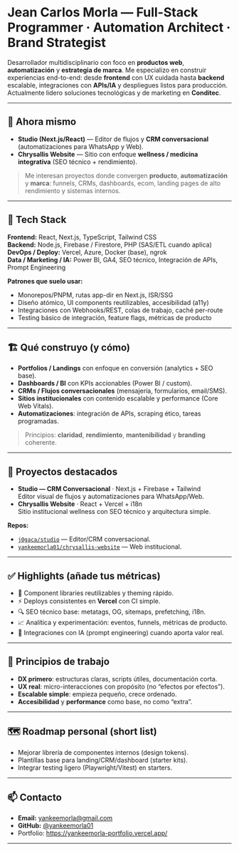 # Jean Carlos Morla — Full-Stack Programmer · Automation Architect · Brand Strategist

Desarrollador multidisciplinario con foco en **productos web**, **automatización** y **estrategia de marca**. Me especializo en construir experiencias end-to-end: desde **frontend** con UX cuidada hasta **backend** escalable, integraciones con **APIs/IA** y despliegues listos para producción. Actualmente lidero soluciones tecnológicas y de marketing en **Conditec**.

---

## 🚀 Ahora mismo
- **Studio (Next.js/React)** — Editor de flujos y **CRM conversacional** (automatizaciones para WhatsApp y Web).
- **Chrysallis Website** — Sitio con enfoque **wellness / medicina integrativa** (SEO técnico + rendimiento).

> Me interesan proyectos donde convergen **producto**, **automatización** y **marca**: funnels, CRMs, dashboards, ecom, landing pages de alto rendimiento y sistemas internos.

---

## 🧰 Tech Stack
**Frontend:** React, Next.js, TypeScript, Tailwind CSS  
**Backend:** Node.js, Firebase / Firestore, PHP (SAS/ETL cuando aplica)  
**DevOps / Deploy:** Vercel, Azure, Docker (base), ngrok  
**Data / Marketing / IA:** Power BI, GA4, SEO técnico, Integración de APIs, Prompt Engineering

**Patrones que suelo usar:**  
- Monorepos/PNPM, rutas app-dir en Next.js, ISR/SSG  
- Diseño atómico, UI components reutilizables, accesibilidad (a11y)  
- Integraciones con Webhooks/REST, colas de trabajo, caché per-route  
- Testing básico de integración, feature flags, métricas de producto

---

## 🏗️ Qué construyo (y cómo)
- **Portfolios / Landings** con enfoque en conversión (analytics + SEO base).  
- **Dashboards / BI** con KPIs accionables (Power BI / custom).  
- **CRMs / Flujos conversacionales** (mensajería, formularios, email/SMS).  
- **Sitios institucionales** con contenido escalable y performance (Core Web Vitals).  
- **Automatizaciones**: integración de APIs, scraping ético, tareas programadas.

> Principios: **claridad**, **rendimiento**, **mantenibilidad** y **branding** coherente.

---

## 📌 Proyectos destacados
- **Studio — CRM Conversacional** · Next.js + Firebase + Tailwind  
  Editor visual de flujos y automatizaciones para WhatsApp/Web.
- **Chrysallis Website** · React + Vercel + i18n  
  Sitio institucional wellness con SEO técnico y arquitectura simple.

**Repos:**
- [`j0gaca/studio`](https://github.com/j0gaca/studio) — Editor/CRM conversacional.  
- [`yankeemorla01/chrysallis-website`](https://github.com/yankeemorla01/chrysallis-website) — Web institucional.

---

## ✅ Highlights (añade tus métricas)
- 🧩 Component libraries reutilizables y theming rápido.  
- ⚡ Deploys consistentes en **Vercel** con CI simple.  
- 🔍 SEO técnico base: metatags, OG, sitemaps, prefetching, i18n.  
- 📈 Analítica y experimentación: eventos, funnels, métricas de producto.  
- 🧠 Integraciones con IA (prompt engineering) cuando aporta valor real.  
<!-- Ejemplos de métricas que puedes completar:
- 🚀 +X% en velocidad de carga (LCP) frente a la versión anterior.
- 📉 −Y% en rebote tras rediseño de landing.
- 🔄 Automatizaciones que ahorran Z horas/mes al equipo.
-->

---

## 🧪 Principios de trabajo
- **DX primero**: estructuras claras, scripts útiles, documentación corta.  
- **UX real**: micro-interacciones con propósito (no “efectos por efectos”).  
- **Escalable simple**: empieza pequeño, crece ordenado.  
- **Accesibilidad** y **performance** como base, no como “extra”.

---

## 🗺️ Roadmap personal (short list)
- Mejorar librería de componentes internos (design tokens).  
- Plantillas base para landing/CRM/dashboard (starter kits).  
- Integrar testing ligero (Playwright/Vitest) en starters.

---

## 📫 Contacto
- **Email:** yankeemorla@gmail.com  
- **GitHub:** [@yankeemorla01](https://github.com/yankeemorla01)  
- Portfolio: https://yankeemorla-portfolio.vercel.app/


---
